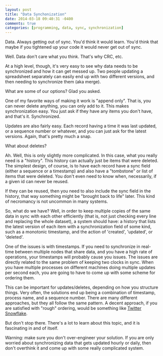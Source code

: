 ```yaml
---
layout: post
title: "Data Synchonization"
date: 2014-03-18 09:40:31 -0400
comments: true
categories: [programming, data, sync, synchronization]
---
```

Data. Always getting out of sync. You'd think it would learn. You'd think that
maybe if you tightened up your code it would never get out of sync.

Well. Data don't care what you think. That's why CRC, etc.
<!--more-->
At a high level, though, it's very easy to see why data needs to be synchronized
and how it can get messed up. Two people updating a spreadsheet separately can
easily end up with two different versions, and then needing to synchronize them
(aka merge).

What are some of our options? Glad you asked.

One of my favorite ways of making it work is "append only". That is, you can never
delete anything, you can only add to it. This makes synchronization easy. You just
ask if they have any items you don't have, and that's it. Synchronized.

Updates are also fairly easy. Each record having a time it was last updated, or
a sequence number or whatever, and you can just ask for the latest versions. Again,
that's pretty much a snap.

What about deletes?

Ah. Well, this is only slightly more complicated. In this case, what you really need
is a "history". This history can actually just be items that were deleted. The
simplest design, of course, is to have each record have a sync field (either a
sequence or a timestamp) and also have a "tombstone" or list of items that were
deleted. You don't even need to know when, necessarily, if a given id can never
be reused.

If they can be reused, then you need to also include the sync field in the history,
that way something might be "brought back to life" later. This kind of necromancy
is not uncommon in many systems.

So, what do we have? Well, in order to keep multiple copies of the same data in
sync with each other efficiently (that is, not just checking every line and
replacing the whole dataset), a system should have: a history that lists the latest
version of each item with a synchronization field of some kind, such as a
monotonic timestamp, and the action of 'created', 'updated', or 'deleted'.

One of the issues is with timestamps. If you need to synchronize in real-time
between multiple nodes that share data, and you have a high rate of operations,
your timestamps will probably cause you issues. The issues are directly related
to the same problem of keeping two clocks in sync. When you have multiple
processes on different machines doing multiple updates per second each, you are
going to have to come up with some scheme for ordering them.

This can be important for updates/deletes, depending on how you structure things.
Very often, the solutions end up being a combination of timestamp, process name,
and a sequence number. There are many different approaches, but they all follow
the same pattern. A decent approach, if you are satisfied with "rough" ordering,
would be something like [Twitter Snowflake](https://github.com/twitter/snowflake).

But don't stop there. There's a lot to learn about this topic, and it is
fascinating in and of itself.

Warning: make sure you don't over-engineer your solution. If you are only worried
about synchronizing data that gets updated hourly or daily, then don't overthink
it and come up with some really complicated system.
